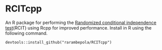 # RCITcpp

An R package for performing the [Randomized conditional independence test](https://arxiv.org/abs/1702.03877)(RCIT) using Rcpp for improved performance. Install in R using the following command.

```
devtools::install_github("rarambepola/RCITcpp")
```
